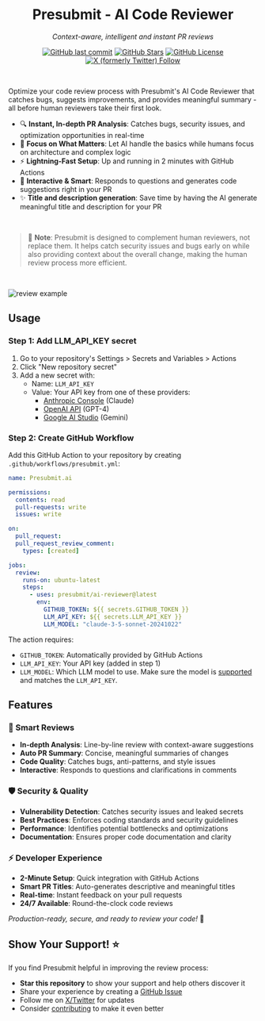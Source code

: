 <div align="center">
  <h1>
    Presubmit - AI Code Reviewer
  </h1>
  
  <p><em>Context-aware, intelligent and instant PR reviews</em></p>

[![GitHub last commit](https://img.shields.io/github/last-commit/presubmit/ai-reviewer)](https://github.com/presubmit/ai-reviewer/commits)
[![GitHub Stars](https://img.shields.io/github/stars/presubmit/ai-reviewer?style=social)](https://github.com/presubmit/ai-reviewer/stargazers)
[![GitHub License](https://img.shields.io/github/license/presubmit/ai-reviewer?color=yellow)](https://github.com/presubmit/ai-reviewer/blob/main/LICENSE)
[![X (formerly Twitter) Follow](https://img.shields.io/twitter/follow/presubmitai?style=social)](https://x.com/intent/follow?screen_name=presubmitai)

</div>

<br/>

Optimize your code review process with Presubmit's AI Code Reviewer that catches bugs, suggests improvements, and provides meaningful summary - all before human reviewers take their first look.

- 🔍 **Instant, In-depth PR Analysis**: Catches bugs, security issues, and optimization opportunities in real-time
- 🎯 **Focus on What Matters**: Let AI handle the basics while humans focus on architecture and complex logic
- ⚡ **Lightning-Fast Setup**: Up and running in 2 minutes with GitHub Actions
- 💬 **Interactive & Smart**: Responds to questions and generates code suggestions right in your PR
- ✨ **Title and description generation**: Save time by having the AI generate meaningful title and description for your PR

<br/>

> 🤝 **Note**: Presubmit is designed to complement human reviewers, not replace them. It helps catch security issues and bugs early on while also providing context about the overall change, making the human review process more efficient.

<br/>

![review example](https://github.com/presubmit/ai-reviewer/blob/main/assets/review_example.png?raw=true)

## Usage

### Step 1: Add LLM_API_KEY secret

1. Go to your repository's Settings > Secrets and Variables > Actions
2. Click "New repository secret"
3. Add a new secret with:
   - Name: `LLM_API_KEY`
   - Value: Your API key from one of these providers:
     - [Anthropic Console](https://console.anthropic.com/) (Claude)
     - [OpenAI API](https://platform.openai.com/api-keys) (GPT-4)
     - [Google AI Studio](https://aistudio.google.com/app/apikeys) (Gemini)

### Step 2: Create GitHub Workflow

Add this GitHub Action to your repository by creating `.github/workflows/presubmit.yml`:

```yaml
name: Presubmit.ai

permissions:
  contents: read
  pull-requests: write
  issues: write

on:
  pull_request:
  pull_request_review_comment:
    types: [created]

jobs:
  review:
    runs-on: ubuntu-latest
    steps:
      - uses: presubmit/ai-reviewer@latest
        env:
          GITHUB_TOKEN: ${{ secrets.GITHUB_TOKEN }}
          LLM_API_KEY: ${{ secrets.LLM_API_KEY }}
          LLM_MODEL: "claude-3-5-sonnet-20241022"
```

The action requires:

- `GITHUB_TOKEN`: Automatically provided by GitHub Actions
- `LLM_API_KEY`: Your API key (added in step 1)
- `LLM_MODEL`: Which LLM model to use. Make sure the model is [supported](https://github.com/presubmit/ai-reviewer/blob/main/src/ai.ts) and matches the `LLM_API_KEY`.

## Features

### 🤖 Smart Reviews

- **In-depth Analysis**: Line-by-line review with context-aware suggestions
- **Auto PR Summary**: Concise, meaningful summaries of changes
- **Code Quality**: Catches bugs, anti-patterns, and style issues
- **Interactive**: Responds to questions and clarifications in comments

### 🛡️ Security & Quality

- **Vulnerability Detection**: Catches security issues and leaked secrets
- **Best Practices**: Enforces coding standards and security guidelines
- **Performance**: Identifies potential bottlenecks and optimizations
- **Documentation**: Ensures proper code documentation and clarity

### ⚡ Developer Experience

- **2-Minute Setup**: Quick integration with GitHub Actions
- **Smart PR Titles**: Auto-generates descriptive and meaningful titles
- **Real-time**: Instant feedback on your pull requests
- **24/7 Available**: Round-the-clock code reviews

_Production-ready, secure, and ready to review your code!_ 🚀

## Show Your Support! ⭐

If you find Presubmit helpful in improving the review process:

- **Star this repository** to show your support and help others discover it
- Share your experience by creating a [GitHub Issue](https://github.com/presubmit/ai-reviewer/issues)
- Follow me on [X/Twitter](https://x.com/bdstanga) for updates
- Consider [contributing](CONTRIBUTING.md) to make it even better
